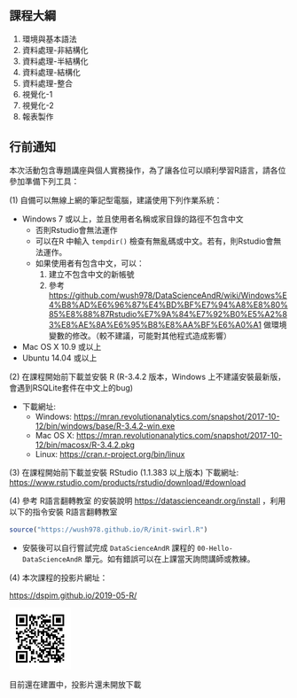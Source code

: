 
## 課程大綱

1. 環境與基本語法
2. 資料處理-非結構化
3. 資料處理-半結構化
4. 資料處理-結構化
5. 資料處理-整合
6. 視覺化-1
7. 視覺化-2
8. 報表製作

## 行前通知

本次活動包含專題講座與個人實務操作，為了讓各位可以順利學習R語言，請各位參加準備下列工具：

(1) 自備可以無線上網的筆記型電腦，建議使用下列作業系統：

- Windows 7 或以上，並且使用者名稱或家目錄的路徑不包含中文
    - 否則Rstudio會無法運作
    - 可以在R 中輸入 `tempdir()` 檢查有無亂碼或中文。若有，則Rstudio會無法運作。
    - 如果使用者有包含中文，可以：
        1. 建立不包含中文的新帳號
        2. 參考 <https://github.com/wush978/DataScienceAndR/wiki/Windows%E4%B8%AD%E6%96%87%E4%BD%BF%E7%94%A8%E8%80%85%E8%88%87Rstudio%E7%9A%84%E7%92%B0%E5%A2%83%E8%AE%8A%E6%95%B8%E8%AA%BF%E6%A0%A1> 做環境變數的修改。（較不建議，可能對其他程式造成影響）
- Mac OS X 10.9 或以上
- Ubuntu 14.04 或以上

(2) 在課程開始前下載並安裝 R (R-3.4.2 版本，Windows 上不建議安裝最新版，會遇到RSQLite套件在中文上的bug)

- 下載網址:
    - Windows: <https://mran.revolutionanalytics.com/snapshot/2017-10-12/bin/windows/base/R-3.4.2-win.exe>
    - Mac OS X: <https://mran.revolutionanalytics.com/snapshot/2017-10-12/bin/macosx/R-3.4.2.pkg>
    - Linux: <https://cran.r-project.org/bin/linux>

(3) 在課程開始前下載並安裝 RStudio (1.1.383 以上版本)
    下載網址:
    <https://www.rstudio.com/products/rstudio/download/#download>

(4) 參考 R語言翻轉教室 的安裝說明 <https://datascienceandr.org/install> ，利用以下的指令安裝 R語言翻轉教室

```r
source("https://wush978.github.io/R/init-swirl.R")
```

- 安裝後可以自行嘗試完成 `DataScienceAndR` 課程的 `00-Hello-DataScienceAndR` 單元。如有錯誤可以在上課當天詢問講師或教練。

(4) 本次課程的投影片網址：

<https://dspim.github.io/2019-05-R/>

![](qrcode.png)

目前還在建置中，投影片還未開放下載
